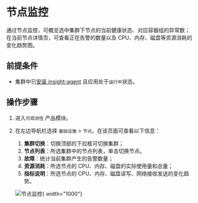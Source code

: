 # 节点监控

通过节点监控，可概览选中集群下节点的当前健康状态、对应容器组的异常数；
在当前节点详情页，可查看正在告警的数量以及 CPU、内存、磁盘等资源消耗的变化趋势图。

## 前提条件

- 集群中已[安装 insight-agent](../../quickstart/install/install-agent.md) 且应用处于`运行中`状态。

## 操作步骤

1. 进入`可观测性` 产品模块。
  
2. 在左边导航栏选择 `基础设施` > `节点`。在该页面可查看以下信息：

    1. **集群切换**：切换顶部的下拉框可切换集群；
    2. **节点列表**：所选集群中的节点列表，单击切换节点。
    3. **故障**：统计当前集群产生的告警数量；
    4. **资源消耗**：所选节点的 CPU、内存、磁盘的实际使用量和总量；
    5. **指标说明**：所选节点的 CPU、内存、磁盘读写、网络接收发送的变化趋势。

    ![节点监控](https://docs.daocloud.io/daocloud-docs-images/docs/zh/docs/insight/images/node00.png){ width="1000"}
